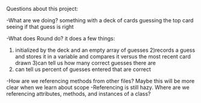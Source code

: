 Questions about this project:


-What are we doing?
something with a deck of cards
guessing the top card
seeing if that guess is right

-What does Round do?
it does a few things:
  1) initialized by the deck and an empty array of guesses
  2)records a guess and stores it in a variable and compares it versus the most recent card drawn
  3)can tell us how many correct guesses there are
  4) can tell us percent of guesses entered that are correct

-How are we referencing methods from other files? Maybe this will be more clear when we learn about scope
-Referencing is still hazy. Where are we referencing attributes, methods, and instances of a class?
